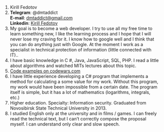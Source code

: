 1. Kirill Fedotov
1. **Telegram**: @dmtaddict  
**E-mail**: dmtaddict@gmail.com  
**Linkedin**: [Kirill Fedotov](https://www.linkedin.com/in/kirill-fedotov-7b5050182/)  
1. My goal is to become a web developer. I try to use all my free time to learn something new, I like the learning process and I hope that I will never lose my craving for it. I know how to google well and I think that you can do anything just with Google. At the moment I work as a specialist in technical protection of information (little connected with IT)..
1. I have basic knowledge in C #, Java, JavaScript, SQL, PHP. I read a little about algorithms and watched MITs lectures about this topic.
1. [Code examples on codewars.com](https://www.codewars.com/users/dmtaddict)
1. I have little experience developing a C# program that implements a method for calculating a some value for my work. Without this program, my work would have been impossible from a certain date. The program itself is simple, but it has a lot of mathematics (logarithms, integrals, etc.)
1. Higher education. Specialty: Information security. Graduated from Novosibirsk State Technical University in 2013. 
1. I studied English only at the university and in films / games. I can freely read the technical text, but I can’t correctly compose the proposal myself. I can understand only clear and slow speech.